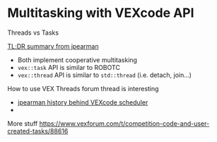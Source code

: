 # Multitasking with VEXcode API

Threads vs Tasks

[TL;DR summary from jpearman](https://www.vexforum.com/t/whats-the-difference-between-vex-task-and-vex-thread-in-c-pro/49297/4)

- Both implement cooperative multitasking
- `vex::task` API is similar to ROBOTC
- `vex::thread` API is similar to `std::thread` (i.e. detach, join...)

How to use VEX Threads forum thread is interesting

- [jpearman history behind VEXcode scheduler](https://www.vexforum.com/t/how-to-use-vex-threads/100901/26)
- 

More stuff https://www.vexforum.com/t/competition-code-and-user-created-tasks/88616
